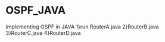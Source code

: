 # OSPF_JAVA
Implementing OSPF in JAVA
1}run RouterA.java
2}RouterB.java
3}RouterC.java
4}RouterD.java

